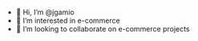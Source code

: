 - 👋 Hi, I’m @jgamio
- 👀 I’m interested in e-commerce
- 💞️ I’m looking to collaborate on e-commerce projects

<!---
jgamio/jgamio is a ✨ special ✨ repository because its `README.md` (this file) appears on your GitHub profile.
You can click the Preview link to take a look at your changes.
--->
